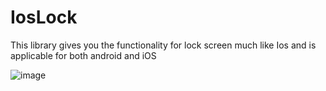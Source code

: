 # IosLock
This library gives you the functionality for lock screen much like Ios and is applicable for both android and iOS

![image](https://imgur.com/dJiCyfo)

